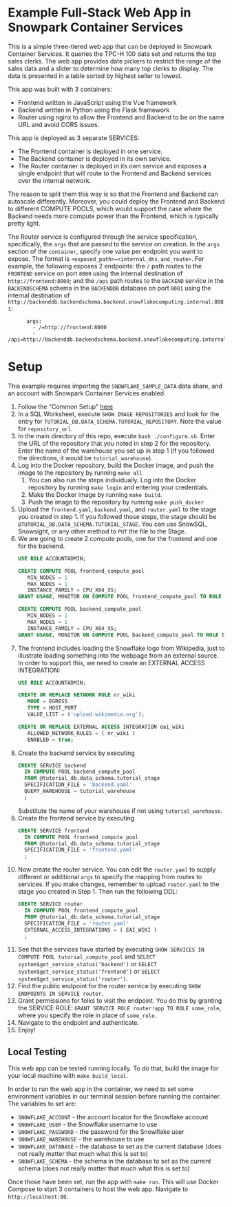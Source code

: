 # Example Full-Stack Web App in Snowpark Container Services
This is a simple three-tiered web app that can be deployed
in Snowpark Container Services. It queries the TPC-H 100 
data set and returns the top sales clerks. The web app
provides date pickers to restrict the range of the sales
data and a slider to determine how many top clerks to display.
The data is presented in a table sorted by highest seller
to lowest.

This app was built with 3 containers:
* Frontend written in JavaScript using the Vue framework
* Backend written in Python using the Flask framework
* Router using nginx to allow the Frontend and Backend to 
  be on the same URL and avoid CORS issues.

This app is deployed as 3 separate SERVICES:
* The Frontend container is deployed in one service.
* The Backend container is deployed in its own service.
* The Router container is deployed in its own service and exposes a 
  single endpoint that will route to the Frontend and Backend 
  services over the internal network.

The reason to split them this way is so that the Frontend and 
Backend can autoscale differently. Moreover, you could deploy
the Frontend and Backend to different COMPUTE POOLS, which would
support the case where the Backend needs more compute power than 
the Frontend, which is typically pretty light.

The Router service is configured through the service specification,
specifically, the `args` that are passed to the service on creation.
In the `args` section of the `container`, specify one value per endpoint
you want to expose. The format is `<exposed_path>=<internal_dns_and_route>`.
For example, the following exposes 2 endpoints: the `/` path routes to
the `FRONTEND` service on port `8000` using the internal destination of
`http://frontend:8000`; and the `/api` path routes to the `BACKEND` service
in the `BACKENDSCHEMA` schema in the `BACKENDDB` database on port `8081` 
using the internal destination of 
`http://backenddb.backendschema.backend.snowflakecomputing.internal:8081`:
```
      args:
        - /=http://frontend:8000
        - /api=http://backenddb.backendschema.backend.snowflakecomputing.internal:8081
```

# Setup
This example requires importing the `SNOWFLAKE_SAMPLE_DATA`
data share, and an account with Snowpark Container Services
enabled.

1. Follow the "Common Setup" [here](https://docs.snowflake.com/en/LIMITEDACCESS/snowpark-containers/tutorials/common-setup)
2. In a SQL Worksheet, execute `SHOW IMAGE REPOSITORIES` and look
   for the entry for `TUTORIAL_DB.DATA_SCHEMA.TUTORIAL_REPOSITORY`.
   Note the value for `repository_url`.
3. In the main directory of this repo, execute 
   `bash ./configure.sh`. Enter the URL of the repository that you
   noted in step 2 for the repository. Enter the name of the warehouse
   you set up in step 1 (if you followed the directions, it would be
   `tutorial_warehouse`).
4. Log into the Docker repository, build the Docker image, and push
   the image to the repository by running `make all`
   1. You can also run the steps individually. Log into the Docker 
      repository by running `make login` and entering your credentials.
   2. Make the Docker image by running `make build`.
   3. Push the image to the repository by running `make push_docker`
5. Upload the `frontend.yaml`, `backend.yaml`, and `router.yaml` to the stage you created in step 1. 
   If you followed those steps, the stage should be `@TUTORIAL_DB.DATA_SCHEMA.TUTORIAL_STAGE`. 
   You can use SnowSQL, Snowsight, or any other method to `PUT` the file to the Stage.
6. We are going to create 2 compute pools, one for the frontend and one for the 
   backend.
   ```sql
   USE ROLE ACCOUNTADMIN;

   CREATE COMPUTE POOL frontend_compute_pool
      MIN_NODES = 1
      MAX_NODES = 1
      INSTANCE_FAMILY = CPU_X64_XS;
   GRANT USAGE, MONITOR ON COMPUTE POOL frontend_compute_pool TO ROLE test_role;

   CREATE COMPUTE POOL backend_compute_pool
      MIN_NODES = 1
      MAX_NODES = 1
      INSTANCE_FAMILY = CPU_X64_XS;
   GRANT USAGE, MONITOR ON COMPUTE POOL backend_compute_pool TO ROLE test_role;
   ```
6. The frontend includes loading the Snowflake logo from Wikipedia, 
   just to illustrate loading something into the webpage from an external
   source. In order to support this, we need to create an EXTERNAL
   ACCESS INTEGRATION:
   ```sql
   USE ROLE ACCOUNTADMIN;

   CREATE OR REPLACE NETWORK RULE nr_wiki
      MODE = EGRESS
      TYPE = HOST_PORT
      VALUE_LIST = ('upload.wikimedia.org');

   CREATE OR REPLACE EXTERNAL ACCESS INTEGRATION eai_wiki
      ALLOWED_NETWORK_RULES = ( nr_wiki )
      ENABLED = true;
   ```
7. Create the backend service by executing
   ```sql
   CREATE SERVICE backend
     IN COMPUTE POOL backend_compute_pool
     FROM @tutorial_db.data_schema.tutorial_stage
     SPECIFICATION_FILE = 'backend.yaml'
     QUERY_WAREHOUSE = tutorial_warehouse
     ;
   ```
   Substitute the name of your warehouse if not using `tutorial_warehouse`.
8. Create the frontend service by executing
   ```sql
   CREATE SERVICE frontend
     IN COMPUTE POOL frontend_compute_pool
     FROM @tutorial_db.data_schema.tutorial_stage
     SPECIFICATION_FILE = 'frontend.yaml'
     ;
   ```
9. Now create the router service. You can edit the `router.yaml` to supply
   different or additional `args` to specify the mapping from routes to 
   services. If you make changes, remember to upload `router.yaml` to the 
   stage you created in Step 1. Then run the following DDL:
   ```sql
   CREATE SERVICE router
     IN COMPUTE POOL frontend_compute_pool
     FROM @tutorial_db.data_schema.tutorial_stage
     SPECIFICATION_FILE = 'router.yaml'
     EXTERNAL_ACCESS_INTEGRATIONS = ( EAI_WIKI )
     ;
   ```
10. See that the services have started by executing `SHOW SERVICES IN COMPUTE POOL tutorial_compute_pool` 
   and `SELECT system$get_service_status('backend')`
   or `SELECT system$get_service_status('frontend')`
   or `SELECT system$get_service_status('router')`.
11. Find the public endpoint for the router service by executing `SHOW ENDPOINTS IN SERVICE router`.
12. Grant permissions for folks to visit the endpoint. You do this by granting 
   the SERVICE ROLE: `GRANT SERVICE ROLE router!app TO ROLE some_role`, 
   where you specify the role in place of `some_role`.
13. Navigate to the endpoint and authenticate. 
14. Enjoy!


## Local Testing
This web app can be tested running locally. To do that, build the
image for your local machine with `make build_local`.

In order to run the web app in the container, we need to set some 
environment variables in our terminal session before running the 
container. The variables to set are:
* `SNOWFLAKE_ACCOUNT` - the account locator for the Snowflake account
* `SNOWFLAKE_USER` - the Snowflake username to use
* `SNOWFLAKE_PASSWORD` - the password for the Snowflake user
* `SNOWFLAKE_WAREHOUSE` - the warehouse to use
* `SNOWFLAKE_DATABASE` - the database to set as the current database (does not really matter that much what this is set to)
* `SNOWFLAKE_SCHEMA` - the schema in the database to set as the current schema (does not really matter that much what this is set to)

Once those have been set, run the app with `make run`. This will 
use Docker Compose to start 3 containers to host the web app. Navigate
to `http://localhost:80`.
